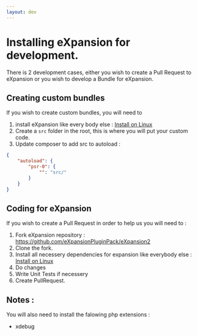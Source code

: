 ```yaml
---
layout: dev
---
```


# Installing eXpansion for development. 

There is 2 development cases, either you wish to create a Pull Request to eXpansion or you wish to develop a Bundle for
eXpansion. 

## Creating custom bundles

If you wish to create custom bundles, you will need to
 
1. install eXpansion like every body else : [Install on Linux](/docs/admin/install.md)
2. Create a `src` folder in the root, this is where you will put your custom code. 
3. Update composer to add src to autoload : 
```json
{
    "autoload": {
        "psr-0": {
            "": "src/"
        }
    }
}
```

## Coding for eXpansion 

If you wish to create a Pull Request in order to help us you will need to : 

1. Fork eXpansion repository : https://github.com/eXpansionPluginPack/eXpansion2
2. Clone the fork. 
3. Install all necessery dependencies for expansion like everybody else : [Install on Linux](/docs/admin/install.md)
4. Do changes
5. Write Unit Tests if necessery
6. Create PullRequest.

## Notes : 

You will also need to install the falowing php extensions : 
* xdebug
